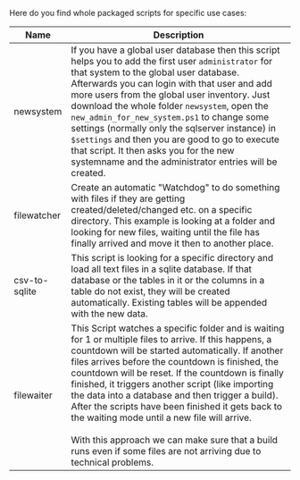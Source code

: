 Here do you find whole packaged scripts for specific use cases:

Name|Description
-|-
newsystem|If you have a global user database then this script helps you to add the first user `administrator` for that system to the global user database. Afterwards you can login with that user and add more users from the global user inventory. Just download the whole folder `newsystem`, open the `new_admin_for_new_system.ps1` to change some settings (normally only the sqlserver instance) in `$settings` and then you are good to go to execute that script. It then asks you for the new systemname and the administrator entries will be created.
filewatcher|Create an automatic "Watchdog" to do something with files if they are getting created/deleted/changed etc. on a specific directory. This example is looking at a folder and looking for new files, waiting until the file has finally arrived and move it then to another place.
csv-to-sqlite|This script is looking for a specific directory and load all text files in a sqlite database. If that database or the tables in it or the columns in a table do not exist, they will be created automatically. Existing tables will be appended with the new data.
filewaiter|This Script watches a specific folder and is waiting for 1 or multiple files to arrive. If this happens, a countdown will be started automatically. If another files arrives before the countdown is finished, the countdown will be reset. If the countdown is finally finished, it triggers another script (like importing the data into a database and then trigger a build).<br/>After the scripts have been finished it gets back to the waiting mode until a new file will arrive.<br/><br/>With this approach we can make sure that a build runs even if some files are not arriving due to technical problems.

